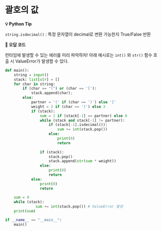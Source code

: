 # 괄호의 값

**💡 Python Tip**

`string.isdecimal()` : 특정 문자열이 decimal로 변환 가능한지 True/False 반환

**🤯 오답 코드**

런타임에 발생할 수 있는 에러를 미리 파악하자! 아래 예시로는 `int()` 와 `str()` 함수 호출 시 ValueError가 발생할 수 있다.

```python
def main():
    string = input()
    stack: list[str] = []
    for char in string:
        if (char == "(") or (char == '['):
            stack.append(char);
        else:
            partner = '(' if (char == ')') else '['
            weight = 2 if (char == ')') else 3
            if (stack):
                sum = 1 if (stack[-1] == partner) else 0
                while (stack and stack[-1] != partner):
                    if (stack[-1].isdecimal()):
                        sum += int(stack.pop())
                    else:
                        print(0)
                        return
                        
                if (stack):
                    stack.pop()
                    stack.append(str(sum * weight))
                else:
                    print(0)
                    return    
            else:
                print(0)
                return
            
    sum = 0
    while (stack):
			  sum += int(stack.pop()) # ValueError 발생
    print(sum)

if __name__ == "__main__":
    main()
```
